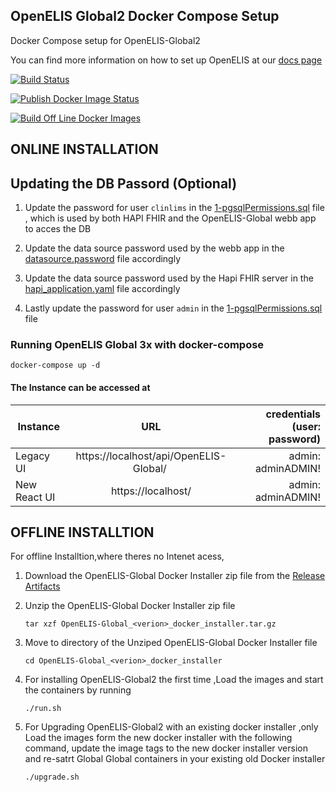 ## OpenELIS Global2 Docker Compose Setup
Docker Compose setup for OpenELIS-Global2

You can find more information on how to set up OpenELIS at our [docs page](http://docs.openelis-global.org/)

[![Build Status](https://github.com/I-TECH-UW/OpenELIS-Global-2/actions/workflows/ci.yml/badge.svg)](https://github.com/I-TECH-UW/OpenELIS-Global-2/actions/workflows/ci.yml)

[![Publish Docker Image Status](https://github.com/I-TECH-UW/OpenELIS-Global-2/actions/workflows/publish-and-test.yml/badge.svg)](https://github.com/I-TECH-UW/OpenELIS-Global-2/actions/workflows/publish-and-test.yml)

[![Build Off Line Docker Images](https://github.com/I-TECH-UW/openelis-docker/actions/workflows/build-installer.yml/badge.svg)](https://github.com/I-TECH-UW/openelis-docker/actions/workflows/build-installer.yml)

## ONLINE INSTALLATION

## Updating the DB Passord (Optional)
1. Update the password for user `clinlims` in the  [1-pgsqlPermissions.sql](./volumes/database/dbInit/1-pgsqlPermissions.sql) file , which is used by both HAPI FHIR and the OpenELIS-Global webb app to acces the DB

1. Update the data source password used by the webb app in the  [datasource.password](./volumes/properties/datasource.password) file accordingly

1. Update the data source password used by the Hapi FHIR server in the  [hapi_application.yaml](./volumes/properties/hapi_application.yaml) file accordingly

1. Lastly update the password for user `admin` in the  [1-pgsqlPermissions.sql](./volumes/database/dbInit/1-pgsqlPermissions.sql) file


### Running OpenELIS Global 3x with docker-compose
    docker-compose up -d

#### The Instance can be accessed at 

| Instance  |     URL       | credentials (user: password)|
|---------- |:-------------:|------:                       |
| Legacy UI   |  https://localhost/api/OpenELIS-Global/  | admin: adminADMIN! |
| New React UI  |    https://localhost/  |  admin: adminADMIN!

## OFFLINE INSTALLTION

For offline Installtion,where theres no Intenet acess,

1. Download the  OpenELIS-Global Docker Installer zip file  from the [Release Artifacts](https://github.com/I-TECH-UW/openelis-docker/releases)

1. Unzip the OpenELIS-Global Docker Installer zip file 

       tar xzf OpenELIS-Global_<verion>_docker_installer.tar.gz

1. Move to directory of the Unziped OpenELIS-Global Docker Installer file 

       cd OpenELIS-Global_<verion>_docker_installer

1. For installing OpenELIS-Global2 the first time ,Load the images and start the containers  by running 

       ./run.sh

1. For Upgrading  OpenELIS-Global2 with an existing docker installer ,only Load the images form the new docker installer with the following command, update the image tags to the new docker installer version and re-satrt Global Global containers in your existing old Docker  installer

       ./upgrade.sh

       
    

